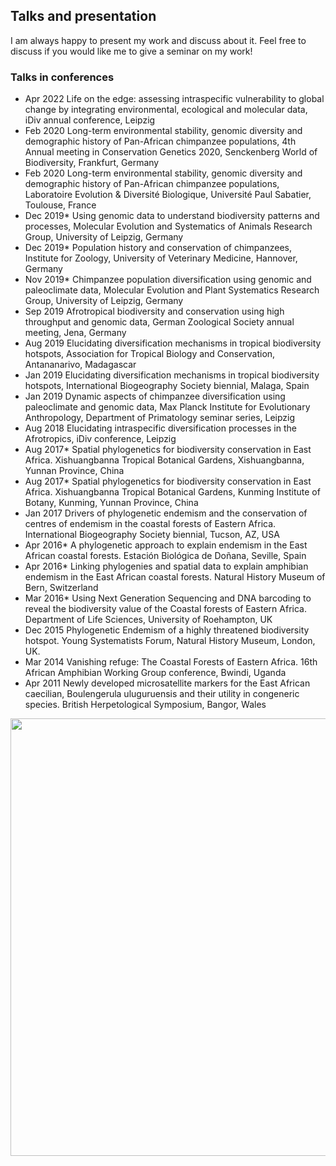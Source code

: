 ## Talks and presentation

I am always happy to present my work and discuss about it. Feel free to discuss if you would like me to give a seminar on my work!

### Talks in conferences
* Apr 2022	Life on the edge: assessing intraspecific vulnerability to global change by integrating environmental, ecological and molecular data, iDiv annual conference, Leipzig
* Feb 2020	Long-term environmental stability, genomic diversity and demographic history of Pan-African chimpanzee populations, 4th Annual meeting in Conservation Genetics 2020, Senckenberg World of Biodiversity, Frankfurt, Germany
* Feb 2020 	Long-term environmental stability, genomic diversity and demographic history of Pan-African chimpanzee populations, Laboratoire Evolution & Diversité Biologique, Université Paul Sabatier, Toulouse, France
* Dec 2019* 	Using genomic data to understand biodiversity patterns and processes, Molecular Evolution and Systematics of Animals Research Group, University of Leipzig, Germany
* Dec 2019*	Population history and conservation of chimpanzees, Institute for Zoology, University of Veterinary Medicine, Hannover, Germany
* Nov 2019*	Chimpanzee population diversification using genomic and paleoclimate data, Molecular Evolution and Plant Systematics Research Group, University of Leipzig, Germany
* Sep 2019	Afrotropical biodiversity and conservation using high throughput and genomic data, German Zoological Society annual meeting, Jena, Germany
* Aug 2019	Elucidating diversification mechanisms in tropical biodiversity hotspots, Association for Tropical Biology and Conservation, Antananarivo, Madagascar
* Jan 2019	Elucidating diversification mechanisms in tropical biodiversity hotspots, International Biogeography Society biennial, Malaga, Spain
* Jan 2019	Dynamic aspects of chimpanzee diversification using paleoclimate and genomic data, Max Planck Institute for Evolutionary Anthropology, Department of Primatology seminar series, Leipzig
* Aug 2018 	Elucidating intraspecific diversification processes in the Afrotropics, iDiv conference, Leipzig
* Aug 2017*	Spatial phylogenetics for biodiversity conservation in East Africa. Xishuangbanna Tropical Botanical Gardens, Xishuangbanna, Yunnan Province, China
* Aug 2017*	Spatial phylogenetics for biodiversity conservation in East Africa. Xishuangbanna Tropical Botanical Gardens, Kunming Institute of Botany, Kunming, Yunnan Province, China
* Jan 2017  	Drivers of phylogenetic endemism and the conservation of centres of endemism in the coastal forests of Eastern Africa. International Biogeography Society biennial, Tucson, AZ, USA
* Apr 2016*	A phylogenetic approach to explain endemism in the East African coastal forests. Estación Biológica de Doñana, Seville, Spain
* Apr 2016*	Linking phylogenies and spatial data to explain amphibian endemism in the East African coastal forests. Natural History Museum of Bern, Switzerland
* Mar 2016*  	Using Next Generation Sequencing and DNA barcoding to reveal the biodiversity value of the Coastal forests of Eastern Africa. Department of Life Sciences, University of Roehampton, UK
* Dec 2015  	Phylogenetic Endemism of a highly threatened biodiversity hotspot. Young Systematists Forum, Natural History Museum, London, UK. 
* Mar 2014  	Vanishing refuge: The Coastal Forests of Eastern Africa. 16th African Amphibian Working Group conference, Bwindi, Uganda 
* Apr 2011  	Newly developed microsatellite markers for the East African caecilian, Boulengerula uluguruensis and their utility in congeneric species. British Herpetological Symposium, Bangor, Wales 


<img src="https://victorcazalis.github.io/Flamants.JPG"  align="center" width="700">
